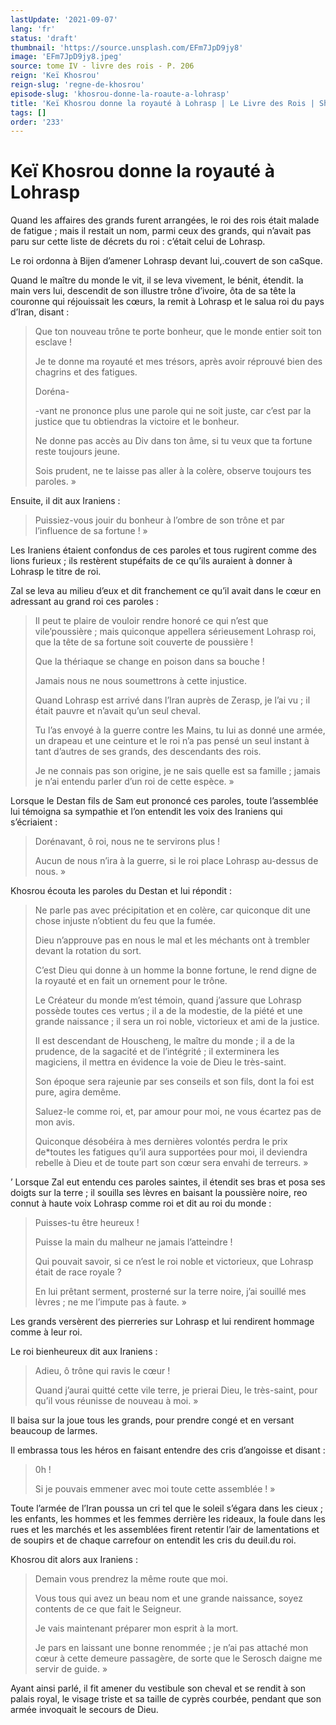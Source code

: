 ```yaml
---
lastUpdate: '2021-09-07'
lang: 'fr'
status: 'draft'
thumbnail: 'https://source.unsplash.com/EFm7JpD9jy8'
image: 'EFm7JpD9jy8.jpeg'
source: tome IV - livre des rois - P. 206
reign: 'Keï Khosrou'
reign-slug: 'regne-de-khosrou'
episode-slug: 'khosrou-donne-la-roaute-a-lohrasp'
title: 'Keï Khosrou donne la royauté à Lohrasp | Le Livre des Rois | Shâhnâmeh'
tags: []
order: '233'
---
```


<!-- LTeX: language=fr -->

# Keï Khosrou donne la royauté à Lohrasp

Quand les affaires des grands furent arrangées, le roi des rois était malade de fatigue ; mais il restait un nom, parmi ceux des grands, qui n’avait pas paru sur cette liste de décrets du roi : c’était celui de Lohrasp.

Le roi ordonna à Bijen d’amener Lohrasp devant lui,.couvert de son caSque.

Quand le maître du monde le vit, il se leva vivement, le bénit, étendit. la main vers lui, descendit de son illustre trône d’ivoire, ôta de sa tête la couronne qui réjouissait les cœurs, la remit à Lohrasp et le salua roi du pays d’Iran, disant :

> Que ton nouveau trône te porte bonheur, que le monde entier soit ton esclave !
>
> Je te donne ma royauté et mes trésors, après avoir réprouvé bien des chagrins et des fatigues.
>
> Doréna-
>
> -vant ne prononce plus une parole qui ne soit juste, car c’est par la justice que tu obtiendras la victoire et le bonheur.
>
> Ne donne pas accès au Div dans ton âme, si tu veux que ta fortune reste toujours jeune.
>
> Sois prudent, ne te laisse pas aller à la colère, observe toujours tes paroles. »

Ensuite, il dit aux Iraniens :

> Puissiez-vous jouir du bonheur à l’ombre de son trône et par l’influence de sa fortune ! »

Les Iraniens étaient confondus de ces paroles et tous rugirent comme des lions furieux ; ils restèrent stupéfaits de ce qu’ils auraient à donner à Lohrasp le titre de roi.

Zal se leva au milieu d’eux et dit franchement ce qu’il avait dans le cœur en adressant au grand roi ces paroles :

> Il peut te plaire de vouloir rendre honoré ce qui n’est que vile’poussière ; mais quiconque appellera sérieusement Lohrasp roi, que la tête de sa fortune soit couverte de poussière !
>
> Que la thériaque se change en poison dans sa bouche !
>
> Jamais nous ne nous soumettrons à cette injustice.
>
> Quand Lohrasp est arrivé dans l’Iran auprès de Zerasp, je l’ai vu ; il était pauvre et n’avait qu’un seul cheval.
>
> Tu l’as envoyé à la guerre contre les Mains, tu lui as donné une armée, un drapeau et une ceinture et le roi n’a pas pensé un seul instant à tant d’autres de ses grands, des descendants des rois.
>
> Je ne connais pas son origine, je ne sais quelle est sa famille ; jamais je n’ai entendu parler d’un roi de cette espèce. »

Lorsque le Destan fils de Sam eut prononcé ces paroles, toute l’assemblée lui témoigna sa sympathie et l’on entendit les voix des Iraniens qui s’écriaient :

> Dorénavant, ô roi, nous ne te servirons plus !
>
> Aucun de nous n’ira à la guerre, si le roi place Lohrasp au-dessus de nous. »

Khosrou écouta les paroles du Destan et lui répondit :

> Ne parle pas avec précipitation et en colère, car quiconque dit une chose injuste n’obtient du feu que la fumée.
>
> Dieu n’approuve pas en nous le mal et les méchants ont à trembler devant la rotation du sort.
>
> C’est Dieu qui donne à un homme la bonne fortune, le rend digne de la royauté et en fait un ornement pour le trône.
>
> Le Créateur du monde m’est témoin, quand j’assure que Lohrasp possède toutes ces vertus ; il a de la modestie, de la piété et une grande naissance ; il sera un roi noble, victorieux et ami de la justice.
>
> Il est descendant de Houscheng, le maître du monde ; il a de la prudence, de la sagacité et de l’intégrité ; il exterminera les magiciens, il mettra en évidence la voie de Dieu le très-saint.
>
> Son époque sera rajeunie par ses conseils et son fils, dont la foi est pure, agira demême.
>
> Saluez-le comme roi, et, par amour pour moi, ne vous écartez pas de mon avis.
>
> Quiconque désobéira à mes dernières volontés perdra le prix de\*toutes les fatigues qu’il aura supportées pour moi, il deviendra rebelle à Dieu et de toute part son cœur sera envahi de terreurs. »

’ Lorsque Zal eut entendu ces paroles saintes, il étendit ses bras et posa ses doigts sur la terre ; il souilla ses lèvres en baisant la poussière noire, reo connut à haute voix Lohrasp comme roi et dit au roi du monde :

> Puisses-tu être heureux !
>
> Puisse la main du malheur ne jamais l’atteindre !
>
> Qui pouvait savoir, si ce n’est le roi noble et victorieux, que Lohrasp était de race royale ?
>
> En lui prêtant serment, prosterné sur la terre noire, j’ai souillé mes lèvres ; ne me l’impute pas à faute. »

Les grands versèrent des pierreries sur Lohrasp et lui rendirent hommage comme à leur roi.

Le roi bienheureux dit aux Iraniens :

> Adieu, ô trône qui ravis le cœur !
>
> Quand j’aurai quitté cette vile terre, je prierai Dieu, le très-saint, pour qu’il vous réunisse de nouveau à moi. »

Il baisa sur la joue tous les grands, pour prendre congé et en versant beaucoup de larmes.

Il embrassa tous les héros en faisant entendre des cris d’angoisse et disant :

> 0h !
>
> Si je pouvais emmener avec moi toute cette assemblée ! »

Toute l’armée de l’Iran poussa un cri tel que le soleil s’égara dans les cieux ; les enfants, les hommes et les femmes derrière les rideaux, la foule dans les rues et les marchés et les assemblées firent retentir l’air de lamentations et de soupirs et de chaque carrefour on entendit les cris du deuil.du roi.

Khosrou dit alors aux Iraniens :

> Demain vous prendrez la même route que moi.
>
> Vous tous qui avez un beau nom et une grande naissance, soyez contents de ce que fait le Seigneur.
>
> Je vais maintenant préparer mon esprit à la mort.
>
> Je pars en laissant une bonne renommée ; je n’ai pas attaché mon cœur à cette demeure passagère, de sorte que le Serosch daigne me servir de guide. »

Ayant ainsi parlé, il fit amener du vestibule son cheval et se rendit à son palais royal, le visage triste et sa taille de cyprès courbée, pendant que son armée invoquait le secours de Dieu.
